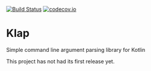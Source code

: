 [![Build Status](https://travis-ci.org/sargunster/Klap.svg?branch=master)](https://travis-ci.org/sargunster/Klap)
[![codecov.io](https://codecov.io/github/sargunster/Klap/coverage.svg?branch=master)](https://codecov.io/github/sargunster/Klap?branch=master)

# Klap

Simple command line argument parsing library for Kotlin

This project has not had its first release yet.

